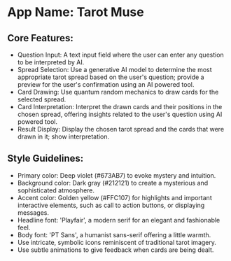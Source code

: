 # **App Name**: Tarot Muse

## Core Features:

- Question Input: A text input field where the user can enter any question to be interpreted by AI.
- Spread Selection: Use a generative AI model to determine the most appropriate tarot spread based on the user's question; provide a preview for the user's confirmation using an AI powered tool.
- Card Drawing: Use quantum random mechanics to draw cards for the selected spread.
- Card Interpretation: Interpret the drawn cards and their positions in the chosen spread, offering insights related to the user's question using AI powered tool.
- Result Display: Display the chosen tarot spread and the cards that were drawn in it; show interpretation.

## Style Guidelines:

- Primary color: Deep violet (#673AB7) to evoke mystery and intuition.
- Background color: Dark gray (#212121) to create a mysterious and sophisticated atmosphere.
- Accent color: Golden yellow (#FFC107) for highlights and important interactive elements, such as call to action buttons, or displaying messages.
- Headline font: 'Playfair', a modern serif for an elegant and fashionable feel.
- Body font: 'PT Sans', a humanist sans-serif offering a little warmth.
- Use intricate, symbolic icons reminiscent of traditional tarot imagery.
- Use subtle animations to give feedback when cards are being dealt.